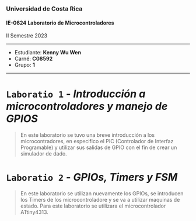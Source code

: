 ### Universidad de Costa Rica
#### IE-0624 Laboratorio de Microcontroladores

II Semestre 2023

---

* Estudiante: **Kenny Wu Wen**
* Carné: **C08592**
* Grupo: **1**

---

# `Laboratio 1` - *Introducción a microcontroladores y manejo de GPIOS*

> En este laboratorio se tuvo una breve introducción a los microcontradores, en especifico el PIC (Controlador de Interfaz Programable) y utilizar sus salidas de GPIO con el fin de crear un simulador de dado.

# `Laboratio 2` - *GPIOs, Timers y FSM*

> En este laboratorio se utilizan nuevamente los GPIOs, se introducen los Timers de los microcontroladore y se va a utilizar maquinas de estado. Para este laboratorio se utilizara el microcontrolador ATtiny4313.
